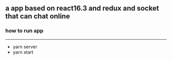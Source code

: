 ## a app based on react16.3 and redux and socket that can chat online

### how to run app
___
- yarn server
- yarn start